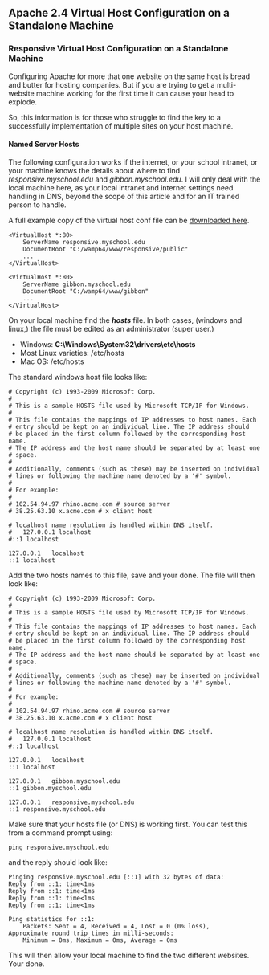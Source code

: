 ## Apache 2.4 Virtual Host Configuration on a Standalone Machine

### Responsive Virtual Host Configuration on a Standalone Machine

Configuring Apache for more that one website on the same host is bread and butter for hosting companies.  But if you are trying to get a multi-website machine working for the first time it can cause your head to explode.

So, this information is for those who struggle to find the key to a successfully implementation of multiple sites on your host machine.

#### Named Server Hosts
The following configuration works if the internet, or your school intranet, or your machine knows the details about where to find _responsive.myschool.edu_ and _gibbon.myschool.edu_. I will only deal with the local machine here, as your local intranet and internet settings need handling in DNS, beyond the scope of this article and for an IT trained person to handle.

A full example copy of the virtual host conf file can be [downloaded here](/Download/VirtualHosts.conf/).

```apacheconfig
<VirtualHost *:80>
	ServerName responsive.myschool.edu
	DocumentRoot "C:/wamp64/www/responsive/public"
    ...
</VirtualHost>

<VirtualHost *:80>
	ServerName gibbon.myschool.edu
	DocumentRoot "C:/wamp64/www/gibbon"
    ...
</VirtualHost>
```

On your local machine find the ___hosts___ file.  In both cases, (windows and linux,) the file must be edited as an administrator (super user.) 
* Windows: __C:\Windows\System32\drivers\etc\hosts__ 
* Most Linux varieties: /etc/hosts
* Mac OS: /etc/hosts

The standard windows host file looks like:
```text
# Copyright (c) 1993-2009 Microsoft Corp.
#
# This is a sample HOSTS file used by Microsoft TCP/IP for Windows.
#
# This file contains the mappings of IP addresses to host names. Each
# entry should be kept on an individual line. The IP address should
# be placed in the first column followed by the corresponding host name.
# The IP address and the host name should be separated by at least one
# space.
#
# Additionally, comments (such as these) may be inserted on individual
# lines or following the machine name denoted by a '#' symbol.
#
# For example:
#
# 102.54.94.97 rhino.acme.com # source server
# 38.25.63.10 x.acme.com # x client host

# localhost name resolution is handled within DNS itself.
#	127.0.0.1 localhost
#::1 localhost

127.0.0.1	localhost
::1 localhost
```
Add the two hosts names to this file, save and your done.  The file will then look like:
```text
# Copyright (c) 1993-2009 Microsoft Corp.
#
# This is a sample HOSTS file used by Microsoft TCP/IP for Windows.
#
# This file contains the mappings of IP addresses to host names. Each
# entry should be kept on an individual line. The IP address should
# be placed in the first column followed by the corresponding host name.
# The IP address and the host name should be separated by at least one
# space.
#
# Additionally, comments (such as these) may be inserted on individual
# lines or following the machine name denoted by a '#' symbol.
#
# For example:
#
# 102.54.94.97 rhino.acme.com # source server
# 38.25.63.10 x.acme.com # x client host

# localhost name resolution is handled within DNS itself.
#	127.0.0.1 localhost
#::1 localhost

127.0.0.1	localhost
::1 localhost

127.0.0.1	gibbon.myschool.edu
::1 gibbon.myschool.edu

127.0.0.1	responsive.myschool.edu
::1 responsive.myschool.edu
```

Make sure that your hosts file (or DNS) is working first. You can test this from a command prompt using:
```text
ping responsive.myschool.edu
```

and the reply should look like:
```text
Pinging responsive.myschool.edu [::1] with 32 bytes of data:
Reply from ::1: time<1ms
Reply from ::1: time<1ms
Reply from ::1: time<1ms
Reply from ::1: time<1ms

Ping statistics for ::1:
    Packets: Sent = 4, Received = 4, Lost = 0 (0% loss),
Approximate round trip times in milli-seconds:
    Minimum = 0ms, Maximum = 0ms, Average = 0ms
```
This will then allow your local machine to find the two different websites.  Your done.